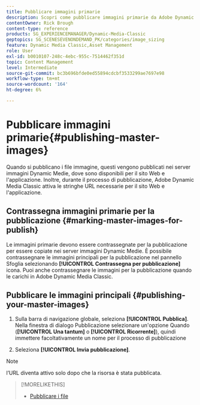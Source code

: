 ```yaml
---
title: Pubblicare immagini primarie
description: Scopri come pubblicare immagini primarie da Adobe Dynamic Media Classic.
contentOwner: Rick Brough
content-type: reference
products: SG_EXPERIENCEMANAGER/Dynamic-Media-Classic
geptopics: SG_SCENESEVENONDEMAND_PK/categories/image_sizing
feature: Dynamic Media Classic,Asset Management
role: User
exl-id: b0010107-248c-4ebc-955c-7514462f351d
topic: Content Management
level: Intermediate
source-git-commit: bc3b696bfde0ed55894cdcbf3533299ae7697e98
workflow-type: tm+mt
source-wordcount: '164'
ht-degree: 6%

---
```


# Pubblicare immagini primarie{#publishing-master-images}

Quando si pubblicano i file immagine, questi vengono pubblicati nei server immagini Dynamic Medie, dove sono disponibili per il sito Web e l&#39;applicazione. Inoltre, durante il processo di pubblicazione, Adobe Dynamic Media Classic attiva le stringhe URL necessarie per il sito Web e l&#39;applicazione.

## Contrassegna immagini primarie per la pubblicazione {#marking-master-images-for-publish}

Le immagini primarie devono essere contrassegnate per la pubblicazione per essere copiate nei server immagini Dynamic Medie. È possibile contrassegnare le immagini principali per la pubblicazione nel pannello Sfoglia selezionando **[!UICONTROL Contrassegna per pubblicazione]** icona. Puoi anche contrassegnare le immagini per la pubblicazione quando le carichi in Adobe Dynamic Media Classic.

## Pubblicare le immagini principali {#publishing-your-master-images}

1. Sulla barra di navigazione globale, seleziona **[!UICONTROL Pubblica]**. Nella finestra di dialogo Pubblicazione selezionare un&#39;opzione Quando (**[!UICONTROL Una tantum]** o **[!UICONTROL Ricorrente]**), quindi immettere facoltativamente un nome per il processo di pubblicazione

1. Seleziona **[!UICONTROL Invia pubblicazione]**.

>[!NOTE]
>
>l’URL diventa attivo solo dopo che la risorsa è stata pubblicata.

>[!MORELIKETHIS]
>
>* [Pubblicare i file](publishing-files.md#publishing_files)
